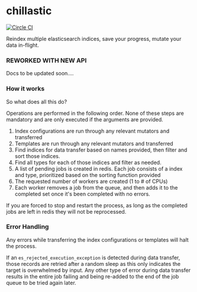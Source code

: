 # chillastic
[![Circle CI](https://circleci.com/gh/groupby/chillastic.svg?style=svg)](https://circleci.com/gh/groupby/chillastic)

Reindex multiple elasticsearch indices, save your progress, mutate your data in-flight.

### REWORKED WITH NEW API
Docs to be updated soon....

### How it works

So what does all this do?

Operations are performed in the following order. None of these steps are mandatory and are only executed if the arguments are provided.

1. Index configurations are run through any relevant mutators and transferred
1. Templates are run through any relevant mutators and transferred
1. Find indices for data transfer based on names provided, then filter and sort those indices.
1. Find all types for each of those indices and filter as needed.
1. A list of pending jobs is created in redis. Each job consists of a index and type, prioritized based on the sorting function provided
1. The requested number of workers are created (1 to # of CPUs)
1. Each worker removes a job from the queue, and then adds it to the completed set once it's been completed with no errors.

If you are forced to stop and restart the process, as long as the completed jobs are left in redis they will not be reprocessed.

### Error Handling
Any errors while transferring the index configurations or templates will halt the process.

If an `es_rejected_execution_exception` is detected during data transfer, those records are retried after a random sleep as this only indicates the target is overwhelmed by input. Any other type of error during data transfer results in the entire job failing and being re-added to the end of the job queue to be tried again later.


